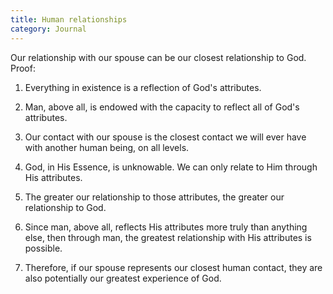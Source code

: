 ```yaml
---
title: Human relationships
category: Journal
---
```


Our relationship with our spouse can be our closest relationship to God.
Proof:

1. Everything in existence is a reflection of God's attributes.

1. Man, above all, is endowed with the capacity to reflect all of God's
attributes.

1. Our contact with our spouse is the closest contact we will ever have
with another human being, on all levels.

1. God, in His Essence, is unknowable.  We can only relate to Him
through His attributes.

1. The greater our relationship to those attributes, the greater our
relationship to God.

1. Since man, above all, reflects His attributes more truly than
anything else, then through man, the greatest relationship with His
attributes is possible.

1. Therefore, if our spouse represents our closest human contact, they
are also potentially our greatest experience of God.


